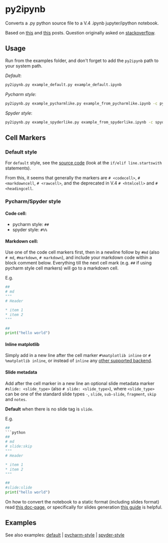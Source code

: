 # py2ipynb

Converts a .py python source file to a V.4 .ipynb jupyter/ipython notebook.

Based on [this](http://stackoverflow.com/a/32994192/4720148) and [this](http://stackoverflow.com/a/35720002/4720148) posts. Question originally asked on [stackoverflow](http://stackoverflow.com/questions/23292242/converting-to-not-from-ipython-notebook-format).

## Usage

Run from the examples folder, and don't forget to add the `py2ipynb` path to your system path.

_Default_:

```bash
py2ipynb.py example_default.py example_default.ipynb
```

_Pycharm style_:

```bash
py2ipynb.py example_pycharmlike.py example_from_pycharmlike.ipynb -c pycharm
```

_Spyder style_:

```bash
py2ipynb.py example_spyderlike.py example_from_spyderlike.ipynb -c spyder
```

## Cell Markers

### Default style

For `default` style, see the [source code](https://github.com/ipython/ipython/blob/rel-3.2.1/IPython/nbformat/v3/nbpy.py#L48) (look at the `if/elif line.startswith` statements).

From this, it seems that generally the markers are `# <codecell>`, `# <markdowncell`, `# <rawcell>`, and the deprecated in V.4 `# <htmlcell>` and `# <headingcell`.

### Pycharm/Spyder style

#### Code cell:

- pycharm style: `##`
- spyder style: `#%%`

#### Markdown cell:

Use one of the code cell markers first, then in a newline follow by `#md` (also `# md`, `#markdown`, `# markdown`), and include your markdown code within a block comment below. Everything till the next cell mark (e.g. `##` if using pycharm style cell markers) will go to a markdown cell.

E.g.

```python
##
# md
"""
# Header

* item 1
* item 2
"""

##
print("hello world")
```

#### Inline matplotlib

Simply add in a new line after the cell marker `#%matplotlib inline` or `# %matplotlib inline`, or instead of `inline` any [other supported backend](http://ipython.org/ipython-doc/stable/interactive/reference.html#plotting-with-matplotlib).

#### Slide metadata

Add after the cell marker in a new line an optional slide metadata marker `#slide: <slide_type>` (also `# slide: <slide_type>`), where `<slide_type>` can be one of the standard slide types `-`, `slide`, `sub-slide`, `fragment`, `skip` and `notes`.

**Default** when there is no slide tag is `slide`.

E.g.

````python
##
```python
##
# md
# slide:skip
"""
# Header

* item 1
* item 2
"""

##
#slide:slide
print("hello world")
````

On how to convert the notebook to a static format (including slides format) read [this doc-page](http://ipython.org/ipython-doc/3/notebook/nbconvert.html), or specifically for slides generation [this guide](http://www.damian.oquanta.info/posts/make-your-slides-with-ipython.html) is helpful.

## Examples

See also examples: [default](https://github.com/yianni/py2ipynb/blob/master/examples/example_default.py) | [pycharm-style](https://github.com/yianni/py2ipynb/blob/master/examples/example_pycharmlike.py) | [spyder-style](https://github.com/yianni/py2ipynb/blob/master/examples/example_spyderlike.py)
